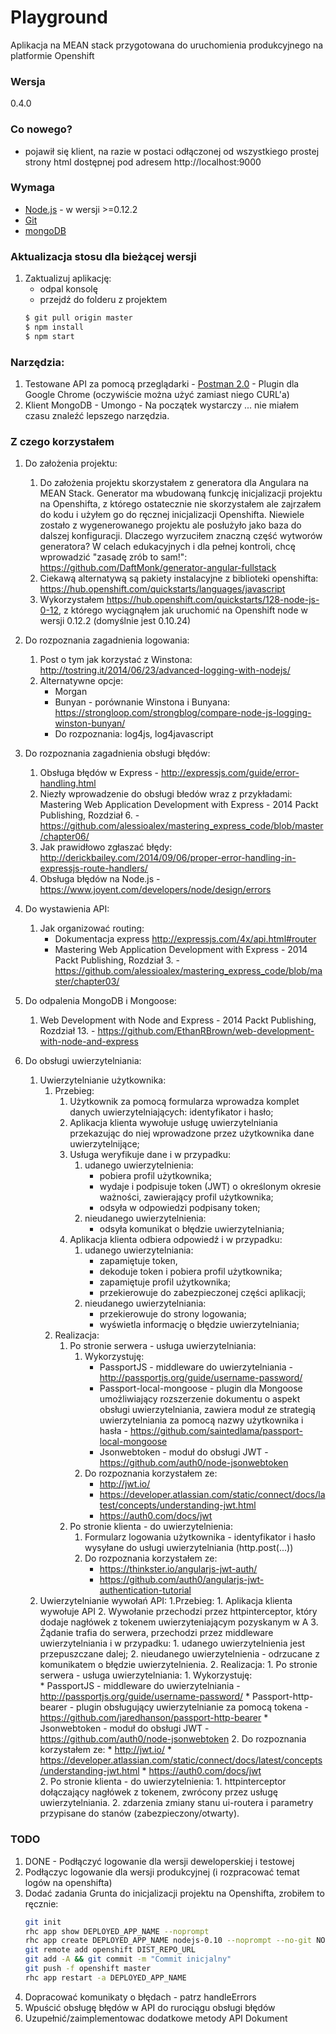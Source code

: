 # Playground

Aplikacja na MEAN stack przygotowana do uruchomienia produkcyjnego na platformie Openshift

### Wersja
0.4.0

### Co nowego?
-  pojawił się klient, na razie w postaci odłączonej od wszystkiego prostej strony html dostępnej pod adresem http://localhost:9000

### Wymaga

* [Node.js] - w wersji >=0.12.2
* [Git]
* [mongoDB] 

### Aktualizacja stosu dla bieżącej wersji

1. Zaktualizuj aplikację:
    * odpal konsolę
    * przejdź do folderu z projektem
    ```sh
    $ git pull origin master
    $ npm install
    $ npm start
    ```

### Narzędzia:

1. Testowane API za pomocą przeglądarki - [Postman 2.0] - Plugin dla Google Chrome (oczywiście można użyć zamiast niego CURL'a)
2. Klient MongoDB - Umongo - Na początek wystarczy ... nie miałem czasu znaleźć lepszego narzędzia.

### Z czego korzystałem

1. Do założenia projektu:
    1. Do założenia projektu skorzystałem z generatora dla Angulara na MEAN Stack. Generator ma wbudowaną funkcję inicjalizacji projektu na Openshifta, z którego ostatecznie nie skorzystałem ale zajrzałem do kodu i użyłem go do ręcznej inicjalizacji Openshifta. Niewiele zostało z wygenerowanego projektu ale posłużyło jako baza do dalszej konfiguracji. Dlaczego wyrzuciłem znaczną część wytworów generatora? W celach edukacyjnych i dla pełnej kontroli, chcę wprowadzić "zasadę zrób to sam!": https://github.com/DaftMonk/generator-angular-fullstack
    2. Ciekawą alternatywą są pakiety instalacyjne z biblioteki openshifta: https://hub.openshift.com/quickstarts/languages/javascript
    3. Wykorzystałem https://hub.openshift.com/quickstarts/128-node-js-0-12, z którego wyciągnąłem jak uruchomić na Openshift node w wersji 0.12.2 (domyślnie jest 0.10.24)

2. Do rozpoznania zagadnienia logowania:
    1. Post o tym jak korzystać z Winstona: http://tostring.it/2014/06/23/advanced-logging-with-nodejs/
    2. Alternatywne opcje:
        * Morgan
        * Bunyan - porównanie Winstona i Bunyana: https://strongloop.com/strongblog/compare-node-js-logging-winston-bunyan/
        * Do rozpoznania: log4js, log4javascript
        
3. Do rozpoznania zagadnienia obsługi błędów:
    1. Obsługa błędów w Express - http://expressjs.com/guide/error-handling.html
    2. Niezły wprowadzenie do obsługi błedów wraz z przykładami: Mastering Web Application Development with Express - 2014 Packt Publishing, Rozdział 6. - https://github.com/alessioalex/mastering_express_code/blob/master/chapter06/
    3. Jak prawidłowo zgłaszać błędy: http://derickbailey.com/2014/09/06/proper-error-handling-in-expressjs-route-handlers/
    4. Obsługa błędów na Node.js - https://www.joyent.com/developers/node/design/errors

4. Do wystawienia API:
    1. Jak organizować routing:
        * Dokumentacja express http://expressjs.com/4x/api.html#router
        * Mastering Web Application Development with Express - 2014 Packt Publishing, Rozdział 3. - https://github.com/alessioalex/mastering_express_code/blob/master/chapter03/

5. Do odpalenia MongoDB i Mongoose:
    1. Web Development with Node and Express - 2014 Packt Publishing, Rozdział 13. - https://github.com/EthanRBrown/web-development-with-node-and-express
    
6. Do obsługi uwierzytelniania:
	1. Uwierzytelnianie użytkownika:
		1. Przebieg:
			1. Użytkownik za pomocą formularza wprowadza komplet danych uwierzytelniających: identyfikator i hasło;
			2. Aplikacja klienta wywołuje usługę uwierzytelniania przekazując do niej wprowadzone przez użytkownika dane uwierzytelnijące;
			3. Usługa weryfikuje dane i w przypadku:
				1. udanego uwierzytelnienia: 
					* pobiera profil użytkownika;
					* wydaje i podpisuje token (JWT) o określonym okresie ważności, zawierający profil użytkownika;
					* odsyła w odpowiedzi podpisany token;
				2. nieudanego uwierzytelnienia:
					* odsyła komunikat o błędzie uwierzytelniania;
			4. Aplikacja klienta odbiera odpowiedź i w przypadku:
				1. udanego uwierzytelniania:
					* zapamiętuje token, 
					* dekoduje token i pobiera profil użytkownika;
					* zapamiętuje profil użytkownika;
					* przekierowuje do zabezpieczonej części aplikacji;
				2. nieudanego uwierzytelniania:
					* przekierowuje do strony logowania;
					* wyświetla informację o błędzie uwierzytelniania;
        2. Realizacja: 
            1. Po stronie serwera - usługa uwierzytelniania:
                1. Wykorzystuję:	
                    * PassportJS - middleware do uwierzytelniania  - http://passportjs.org/guide/username-password/ 
                    * Passport-local-mongoose - plugin dla Mongoose umożliwiający rozszerzenie dokumentu o aspekt obsługi uwierzytelniania, zawiera moduł ze strategią uwierzytelniania za pomocą nazwy użytkownika i hasła - https://github.com/saintedlama/passport-local-mongoose
                    * Jsonwebtoken - moduł do obsługi JWT - https://github.com/auth0/node-jsonwebtoken
                2. Do rozpoznania korzystałem ze:
                    * http://jwt.io/
                    * https://developer.atlassian.com/static/connect/docs/latest/concepts/understanding-jwt.html
                    * https://auth0.com/docs/jwt					
            2. Po stronie klienta - do uwierzytelnienia:
                1. Formularz logowania użytkownika - identyfikator i hasło wysyłane do usługi uwierzytelniania (http.post(...))
                2. Do rozpoznania korzystałem ze:
                    * https://thinkster.io/angularjs-jwt-auth/
                    * https://github.com/auth0/angularjs-jwt-authentication-tutorial
    1. Uwierzytelnianie wywołań API:
        1.Przebieg:
            1. Aplikacja klienta wywołuje API
            2. Wywołanie przechodzi przez httpinterceptor, który dodaje nagłówek z tokenem uwierzyteniającym pozyskanym w A
            3. Żądanie trafia do serwera, przechodzi przez middleware uwierzytelniania i w przypadku:
                1. udanego uwierzytelnienia jest przepuszczane dalej;
				2. nieudanego uwierzytelnienia - odrzucane z komunikatem o błędzie uwierzytelnienia.
        2. Realizacja: 
            1. Po stronie serwera - usługa uwierzytelniania:
                1. Wykorzystuję:	
                    * PassportJS - middleware do uwierzytelniania  - http://passportjs.org/guide/username-password/ 
                    * Passport-http-bearer - plugin obsługujący uwierzytelnianie za pomocą tokena - https://github.com/jaredhanson/passport-http-bearer
                    * Jsonwebtoken - moduł do obsługi JWT - https://github.com/auth0/node-jsonwebtoken
                2. Do rozpoznania korzystałem ze:
                    * http://jwt.io/
                    * https://developer.atlassian.com/static/connect/docs/latest/concepts/understanding-jwt.html
                    * https://auth0.com/docs/jwt					
            2. Po stronie klienta - do uwierzytelnienia:
                1. httpinterceptor dołączający nagłówek z tokenem, zwrócony przez usługę uwierzytelniania.
                2. zdarzenia zmiany stanu ui-routera i parametry przypisane do stanów (zabezpieczony/otwarty).
### TODO
1. DONE - Podłączyć logowanie dla wersji deweloperskiej i testowej
2. Podłączyc logowanie dla wersji produkcyjnej (i rozpracować temat logów na openshifta)
3. Dodać zadania Grunta do inicjalizacji projektu na Openshifta, zrobiłem to ręcznie:
    ```sh
    git init
    rhc app show DEPLOYED_APP_NAME --noprompt
    rhc app create DEPLOYED_APP_NAME nodejs-0.10 --noprompt --no-git NODE_ENV=production
    git remote add openshift DIST_REPO_URL
    git add -A && git commit -m "Commit inicjalny"
    git push -f openshift master
    rhc app restart -a DEPLOYED_APP_NAME
    ```
4. Dopracować komunikaty o błędach - patrz handleErrors
5. Wpuścić obsługę błędów w API do rurociągu obsługi błędów
6. Uzupełnić/zaimplementowac dodatkowe metody API Dokument

[git]:http://git-scm.com/
[node.js]:http://nodejs.org
[mongoDB]:https://www.mongodb.org/
[Postman 2.0]:https://chrome.google.com/webstore/detail/postman-rest-client-packa/fhbjgbiflinjbdggehcddcbncdddomop
[Umongo]:http://edgytech.com/umongo/